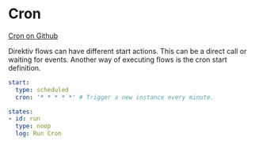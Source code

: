 # Cron 
 [Cron on Github](https://github.com/direktiv/direktiv-examples/tree/main/cron)

Direktiv flows can have different start actions. This can be a direct call or waiting for events.
 Another way of executing flows is the cron start definition.

 
```yaml title="Cron"
start:
  type: scheduled
  cron: '* * * * *' # Trigger a new instance every minute.

states:
- id: run
  type: noop
  log: Run Cron
```
